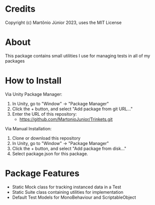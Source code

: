 # Credits
Copyright (c) Martônio Júnior 2023, uses the MIT License

# About
This package contains small utilities I use for managing tests in all of my packages

# How to Install
Via Unity Package Manager:
1. In Unity, go to "Window" -> "Package Manager"
2. Click the + button, and select "Add package from git URL..."
3. Enter the URL of this repository:
    * https://github.com/MartonioJunior/Trinkets.git

Via Manual Installation:
1. Clone or download this repository
2. In Unity, go to "Window" -> "Package Manager"
3. Click the + button, and select "Add package from disk..."
4. Select package.json for this package.

# Package Features
* Static Mock class for tracking instanced data in a Test
* Static Suite class containing utilities for implementation
* Default Test Models for MonoBehaviour and ScriptableObject

